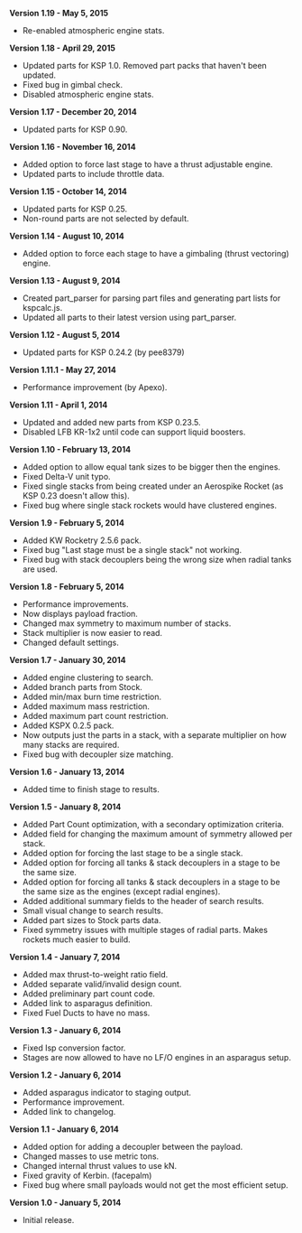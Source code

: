 **Version 1.19 - May 5, 2015**
* Re-enabled atmospheric engine stats.

**Version 1.18 - April 29, 2015**
* Updated parts for KSP 1.0. Removed part packs that haven't been updated.
* Fixed bug in gimbal check.
* Disabled atmospheric engine stats.

**Version 1.17 - December 20, 2014**
* Updated parts for KSP 0.90.

**Version 1.16 - November 16, 2014**
* Added option to force last stage to have a thrust adjustable engine.
* Updated parts to include throttle data.

**Version 1.15 - October 14, 2014**
* Updated parts for KSP 0.25.
* Non-round parts are not selected by default.

**Version 1.14 - August 10, 2014**
* Added option to force each stage to have a gimbaling (thrust vectoring) engine.

**Version 1.13 - August 9, 2014**
* Created part_parser for parsing part files and generating part lists for kspcalc.js.
* Updated all parts to their latest version using part_parser.

**Version 1.12 - August 5, 2014**
* Updated parts for KSP 0.24.2 (by pee8379)

**Version 1.11.1 - May 27, 2014**
* Performance improvement (by Apexo).

**Version 1.11 - April 1, 2014**
* Updated and added new parts from KSP 0.23.5.
* Disabled LFB KR-1x2 until code can support liquid boosters.

**Version 1.10 - February 13, 2014**
* Added option to allow equal tank sizes to be bigger then the engines.
* Fixed Delta-V unit typo.
* Fixed single stacks from being created under an Aerospike Rocket (as KSP 0.23 doesn't allow this).
* Fixed bug where single stack rockets would have clustered engines.

**Version 1.9 - February 5, 2014**
* Added KW Rocketry 2.5.6 pack.
* Fixed bug "Last stage must be a single stack" not working.
* Fixed bug with stack decouplers being the wrong size when radial tanks are used.

**Version 1.8 - February 5, 2014**
* Performance improvements.
* Now displays payload fraction.
* Changed max symmetry to maximum number of stacks.
* Stack multiplier is now easier to read.
* Changed default settings.

**Version 1.7 - January 30, 2014**
* Added engine clustering to search.
* Added branch parts from Stock.
* Added min/max burn time restriction.
* Added maximum mass restriction.
* Added maximum part count restriction.
* Added KSPX 0.2.5 pack.
* Now outputs just the parts in a stack, with a separate multiplier on how many stacks are required.
* Fixed bug with decoupler size matching.

**Version 1.6 - January 13, 2014**
* Added time to finish stage to results.

**Version 1.5 - January 8, 2014**
* Added Part Count optimization, with a secondary optimization criteria.
* Added field for changing the maximum amount of symmetry allowed per stack.
* Added option for forcing the last stage to be a single stack.
* Added option for forcing all tanks & stack decouplers in a stage to be the same size.
* Added option for forcing all tanks & stack decouplers in a stage to be the same size as the engines (except radial engines).
* Added additional summary fields to the header of search results.
* Small visual change to search results.
* Added part sizes to Stock parts data.
* Fixed symmetry issues with multiple stages of radial parts. Makes rockets much easier to build.

**Version 1.4 - January 7, 2014**
* Added max thrust-to-weight ratio field.
* Added separate valid/invalid design count.
* Added preliminary part count code.
* Added link to asparagus definition.
* Fixed Fuel Ducts to have no mass.

**Version 1.3 - January 6, 2014**
* Fixed Isp conversion factor.
* Stages are now allowed to have no LF/O engines in an asparagus setup.

**Version 1.2 - January 6, 2014**
* Added asparagus indicator to staging output.
* Performance improvement.
* Added link to changelog.

**Version 1.1 - January 6, 2014**
* Added option for adding a decoupler between the payload.
* Changed masses to use metric tons.
* Changed internal thrust values to use kN.
* Fixed gravity of Kerbin. (facepalm)
* Fixed bug where small payloads would not get the most efficient setup.

**Version 1.0 - January 5, 2014**
* Initial release.